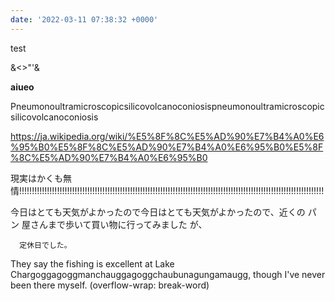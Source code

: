 ```yaml
---
date: '2022-03-11 07:38:32 +0000'
---
```


test

&<>"'&amp;&#32;

<b>aiueo</b>

Pneumonoultramicroscopicsilicovolcanoconiosispneumonoultramicroscopicsilicovolcanoconiosis

https://ja.wikipedia.org/wiki/%E5%8F%8C%E5%AD%90%E7%B4%A0%E6%95%B0%E5%8F%8C%E5%AD%90%E7%B4%A0%E6%95%B0%E5%8F%8C%E5%AD%90%E7%B4%A0%E6%95%B0

現実はかくも無情!!!!!!!!!!!!!!!!!!!!!!!!!!!!!!!!!!!!!!!!!!!!!!!!!!!!!!!!!!!!!!!!!!!!!!!!!!!!!!!!!!!!!!!!!!!!!!!!!!!!!!!!!!!!!!!!!!!!!!!!!

今日はとても天気がよかったので今日はとても天気がよかったので、近くの パン 屋さんまで歩いて買い物に行ってみました
が、

      定休日でした。

They say the fishing is excellent at Lake Chargoggagoggmanchauggagoggchaubunagungamaugg, though I've never been there myself. (overflow-wrap: break-word)

